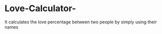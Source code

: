 # Love-Calculator-
It calculates the love percentage between two people by simply using their names 
